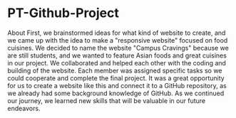 # PT-Github-Project
About
First, we brainstormed ideas for what kind of website to create, and we came up with the idea to make a "responsive website" focused on food cuisines. We decided to name the website "Campus Cravings" because we are still students, and we wanted to feature Asian foods and great cuisines in our project. We collaborated and helped each other with the coding and building of the website. Each member was assigned specific tasks so we could cooperate and complete the final project. It was a great opportunity for us to create a website like this and connect it to a GitHub repository, as we already had some background knowledge of GitHub. As we continued our journey, we learned new skills that will be valuable in our future endeavors.
